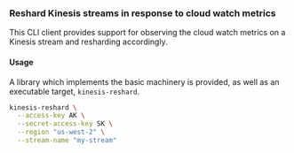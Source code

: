 ### Reshard Kinesis streams in response to cloud watch metrics

This CLI client provides support for observing the cloud watch metrics on a
Kinesis stream and resharding accordingly.

#### Usage

A library which implements the basic machinery is provided, as well as an
executable target, `kinesis-reshard`.

~~~~sh
kinesis-reshard \
  --access-key AK \
  --secret-access-key SK \
  --region "us-west-2" \
  --stream-name "my-stream"
~~~~

